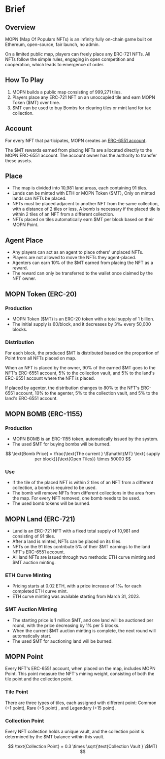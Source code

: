 # Brief

## Overview

MOPN (Map Of Populars NFTs) is an infinity fully on-chain game built on Ethereum, open-source, fair launch, no admin.

On a limited public map, players can freely place any ERC-721 NFTs. All NFTs follow the simple rules, engaging in open competition and cooperation, which leads to emergence of order.

## How To Play

1. MOPN builds a public map consisting of 999,271 tiles.
2. Players place any ERC-721 NFT on an unoccupied tile and earn MOPN Token ($MT) over time.
3. $MT can be used to buy Bombs for clearing tiles or mint land for tax collection.

## Account

For every NFT that participates, MOPN creates an [ERC-6551 account](erc-6551-account.md).

The $MT rewards earned from placing NFTs are allocated directly to the MOPN ERC-6551 account. The account owner has the authority to transfer these assets.

## Place

* The map is divided into 10,981 land areas, each containing 91 tiles.
* Lands can be minted with ETH or MOPN Token ($MT), Only on minted lands can NFTs be placed.
* NFTs must be placed adjacent to another NFT from the same collection, with a distance of 2 tiles or less, A bomb is necessary if the placed tile is within 2 tiles of an NFT from a different collection.
* NFTs placed on tiles automatically earn $MT per block based on their MOPN Point.

## Agent Place

* Any players can act as an agent to place others' unplaced NFTs.
* Players are not allowed to move the NFTs they agent-placed.
* Agenters can earn 10% of the $MT earned from placing the NFT as a reward.
* The reward can only be transferred to the wallet once claimed by the NFT owner.

## MOPN Token (ERC-20)

### Production

* MOPN Token ($MT) is an ERC-20 token with a total supply of 1 billion.
* The initial supply is 60/block, and it decreases by 3‰ every 50,000 blocks.

### Distribution

For each block, the produced $MT is distributed based on the proportion of Point from all NFTs placed on map.

When an NFT is placed by the owner, 90% of the earned $MT goes to the NFT's ERC-6551 account, 5% to the collection vault, and 5% to the land's ERC-6551 account where the NFT is placed.&#x20;

If placed by agenter, the distribution changes to 80% to the NFT's ERC-6551 account, 10% to the agenter, 5% to the collection vault, and 5% to the land's ERC-6551 account.

## MOPN BOMB (ERC-1155)

### Production

* MOPN BOMB is an ERC-1155 token, automatically issued by the system.
* The used $MT for buying bombs will be burned.

$$
\text{Bomb Price} = \frac{\text{The current } \$\mathit{MT} \text{ supply per block}}{\text{Open Tiles}} \times 50000
$$

### Use

* If the tile of the placed NFT is within 2 tiles of an NFT from a different collection, a bomb is required to be used.
* The bomb will remove NFTs from different collections in the area from the map. For every NFT removed, one bomb needs to be used.
* The used bomb tokens will be burned.

## MOPN Land (ERC-721)

* Land is an ERC-721 NFT with a fixed total supply of 10,981 and consisting of 91 tiles.
* After a land is minted, NFTs can be placed on its tiles.
* NFTs on the 91 tiles contribute 5% of their $MT earnings to the land NFT's ERC-6551 account.
* All land NFTs are issued through two methods: ETH curve minting and $MT auction minting.

### ETH Curve Minting

* Pricing starts at 0.02 ETH, with a price increase of 1‰ for each completed ETH curve mint.
* ETH curve minting was available starting from March 31, 2023.

### $MT Auction Minting

* The starting price is 1 million $MT, and one land will be auctioned per round, with the price decreasing by 1% per 5 blocks.
* When the current $MT auction minting is complete, the next round will automatically start.
* The used $MT for auctioning land will be burned.

## MOPN Point

Every NFT's ERC-6551 account, when placed on the map, includes MOPN Point. This point measure the NFT's mining weight, consisting of both the tile point and the collection point.

### Tile Point

There are three types of tiles, each assigned with different point: Common (+1 point), Rare (+5 point) , and Legendary (+15 point).

### Collection Point

Every NFT collection holds a unique vault, and the collection point is determined by the $MT balance within this vault.

$$
\text{Collection Point} = 0.3 \times \sqrt{\text{Collection Vault } \$MT}
$$
